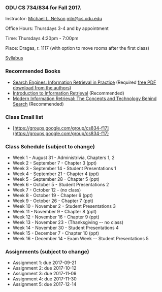 ### ODU CS 734/834 for Fall 2017.
Instructor: [Michael L. Nelson](http://www.cs.odu.edu/~mln/) <mln@cs.odu.edu> 

Office Hours: Thursdays 3-4 and by appointment

Time: Thursdays 4:20pm - 7:00pm

Place: Dragas, r. 1117 (with option to move rooms after the first class)

[Syllabus]()

### Recommended Books
* [Search Engines: Information Retrieval in Practice](http://www.search-engines-book.com/) (Required [free PDF download from the authors](http://ciir.cs.umass.edu/irbook/))
* [Introduction to Information Retrieval](http://nlp.stanford.edu/IR-book/) (Recommended)
* [Modern Information Retrieval: The Concepts and Technology Behind Search](http://grupoweb.upf.es/WRG/mir2ed/home.php) (Recommended)

### Class Email list
* [https://groups.google.com/group/cs834-f17](https://groups.google.com/group/cs834-f17)

### Class Schedule (subject to change)
* Week 1 - August 31 - Administrivia, Chapters 1, 2
* Week 2 - September 7 - Chapter 3 (ppt)
* Week 3 - September 14 - Student Presentations 1
* Week 4 - September 21 - Chapter 4 (ppt)
* Week 5 - September 28 - Chapter 5 (ppt)
* Week 6 - October 5 - Student Presentations 2
* Week 7 - October 12 - (no class)
* Week 8 - October 19 - Chapter 6 (ppt)
* Week 9 - October 26 - Chapter 7 (ppt)
* Week 10 - November 2 - Student Presentations 3
* Week 11 - November 9 - Chapter 8 (ppt)
* Week 12 - November 16 - Chapter 9 (ppt)
* Week 13 - November 23 - (Thanksgiving -- no class)
* Week 14 - November 30 - Student Presentations 4
* Week 15 - December 7 - Chapter 10 (ppt)
* Week 16 - December 14 - Exam Week -- Student Presentations 5


### Assignments (subject to change)
* Assignment 1: due 2017-09-21
* Assignment 2: due 2017-10-12
* Assignment 3: due 2017-11-09
* Assignment 4: due 2017-11-30
* Assignment 5: due 2017-12-14

